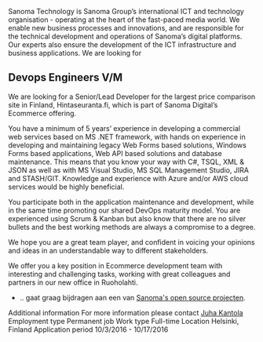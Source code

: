 Sanoma Technology is Sanoma Group’s international ICT and technology organisation - operating at the heart of the fast-paced media world. We enable new business processes and innovations, and are responsible for the technical development and operations of Sanoma’s digital platforms. Our experts also ensure the development of the ICT infrastructure and business applications. We are looking for

## Devops Engineers V/M

We are looking for a Senior/Lead Developer for the largest price comparison site in Finland, Hintaseuranta.fi, which is part of Sanoma Digital’s Ecommerce offering.

You have a minimum of 5 years’ experience in developing a commercial web services based on MS .NET framework, with hands on experience in developing and maintaining legacy Web Forms based solutions, Windows Forms based applications, Web API based solutions and database maintenance. This means that you know your way with C#, TSQL, XML & JSON as well as with MS Visual Studio, MS SQL Management Studio, JIRA and STASH/GIT.  Knowledge and experience with Azure and/or AWS cloud services would be highly beneficial.

You participate both in the application maintenance and development, while in the same time promoting our shared DevOps maturity model. You are experienced using Scrum & Kanban but also know that there are no silver bullets and the best working methods are always a compromise to a degree.

We hope you are a great team player, and confident in voicing your opinions and ideas in an understandable way to different stakeholders.

We offer you a key position in Ecommerce development team with interesting and challenging tasks, working with great colleagues and partners in our new office in Ruoholahti.
* .. gaat graag bijdragen aan een van [Sanoma's open source projecten](https://github.com/sanoma/).

Additional information	For more information please contact [Juha Kantola](mailto:juha.kantola@sanoma.com)
Employment type	Permanent job
Work type	Full-time
Location	Helsinki, Finland
Application period	10/3/2016 - 10/17/2016

